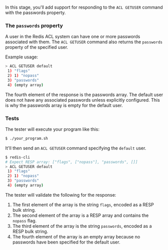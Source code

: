 In this stage, you'll add support for responding to the `ACL GETUSER` command with the passwords property.

### The `passwords` property

A user in the Redis ACL system can have one or more passwords associated with them. The `ACL GETUSER` command also returns the `passwords` property of the specified user.

Example usage:
```bash
> ACL GETUSER default
 1) "flags"
 2) 1) "nopass"
 3) "passwords"
 4) (empty array)
```

The fourth element of the response is the passwords array. The default user does not have any associated passwords unless explicitly configured. This is why the passwords array is empty for the default user.

### Tests

The tester will execute your program like this:

```bash
$ ./your_program.sh
```

It'll then send an `ACL GETUSER` command specifying the `default` user.

```bash
$ redis-cli
# Expect RESP array: ["flags", ["nopass"], "passwords", []]
> ACL GETUSER default
 1) "flags"
 2) 1) "nopass"
 3) "passwords"
 4) (empty array)
```

The tester will validate the following for the response:

1. The first element of the array is the string `flags`, encoded as a RESP bulk string.
2. The second element of the array is a RESP array and contains the `nopass` flag.
3. The third element of the array is the string `passwords`, encoded as a RESP bulk string.
4. The fourth element of the array is an empty array because no passwords have been specified for the default user.
